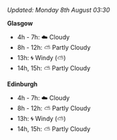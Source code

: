 *Updated: Monday 8th August 03:30*

**Glasgow**

* 4h - 7h: :cloud: Cloudy
* 8h - 12h: :partly_sunny: Partly Cloudy
* 13h: :cyclone: Windy (:partly_sunny:)
* 14h, 15h: :partly_sunny: Partly Cloudy

**Edinburgh**

* 4h - 7h: :cloud: Cloudy
* 8h - 12h: :partly_sunny: Partly Cloudy
* 13h: :cyclone: Windy (:partly_sunny:)
* 14h, 15h: :partly_sunny: Partly Cloudy
